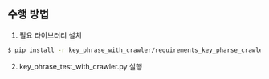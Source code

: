## 수행 방법
1. 필요 라이브러리 설치
~~~bash
$ pip install -r key_phrase_with_crawler/requirements_key_pharse_crawler.txt
~~~

2. key_phrase_test_with_crawler.py 실행
